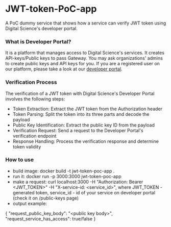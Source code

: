 # JWT-token-PoC-app

A PoC dummy service that shows how a service can verify JWT token using Digital Science's developer portal.

### What is Developer Portal?

It is a platform that manages access to Digital Science's services. It creates API-keys/Public keys to pass Gateway.
You may ask organizations' admins to create public keys and API keys for you. If you are a registered user on our platform, please take a look at our [developer portal](https://platform.digital-science.com/).

### Verification Process

The verification of a JWT token with Digital Science's Developer Portal involves the following steps:

- Token Extraction: Extract the JWT token from the Authorization header
- Token Parsing: Split the token into its three parts and decode the payload
- Public Key Identification: Extract the public key ID from the payload
- Verification Request: Send a request to the Developer Portal's verification endpoint
- Response Handling: Process the verification response and determine token validity

### How to use

- build image: docker build -t jwt-token-poc-app .
- run it: docker run -p 3000:3000 jwt-token-poc-app
- make a request: curl localhost:3000 -H "Authorization: Bearer \<JWT_TOKEN\>" -H "X-service-id: \<service_id\>", where JWT_TOKEN - generated token, service_id - id of your service on developer portal (check it on /public-keys page)
- output example:

{
  "request_public_key_body": "\<public key body\>",
  "request_service_has_access": true/false
}

